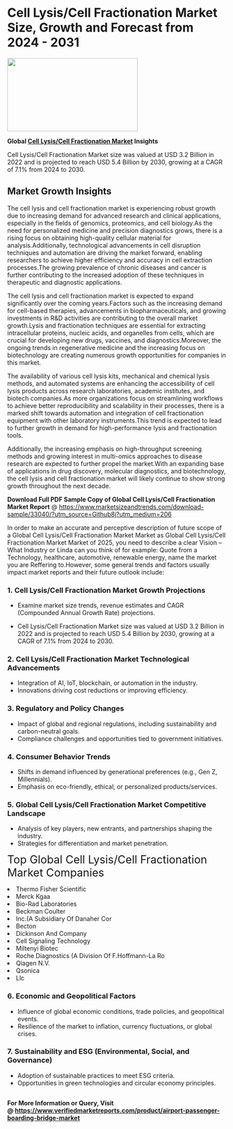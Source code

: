 <H1>Cell Lysis/Cell Fractionation Market Size, Growth and Forecast from 2024 - 2031</H1><img class="aligncenter size-medium wp-image-584254" src="https://thirdeyenews.in/wp-content/uploads/2024/09/Global-Market-Research-300x168.jpeg" alt="" width="300" height="168" /><p><strong>Global&nbsp;<a href="https://www.marketsizeandtrends.com/download-sample/33040/?utm_source=Github8j?utm_medium=206">Cell Lysis/Cell Fractionation Market</a> Insights</strong></p><p>Cell Lysis/Cell Fractionation Market size was valued at USD 3.2 Billion in 2022 and is projected to reach USD 5.4 Billion by 2030, growing at a CAGR of 7.1% from 2024 to 2030.</p><p><h2>Market Growth Insights</h2> <p>The cell lysis and cell fractionation market is experiencing robust growth due to increasing demand for advanced research and clinical applications, especially in the fields of genomics, proteomics, and cell biology.As the need for personalized medicine and precision diagnostics grows, there is a rising focus on obtaining high-quality cellular material for analysis.Additionally, technological advancements in cell disruption techniques and automation are driving the market forward, enabling researchers to achieve higher efficiency and accuracy in cell extraction processes.The growing prevalence of chronic diseases and cancer is further contributing to the increased adoption of these techniques in therapeutic and diagnostic applications.</p> <p>The cell lysis and cell fractionation market is expected to expand significantly over the coming years.Factors such as the increasing demand for cell-based therapies, advancements in biopharmaceuticals, and growing investments in R&D activities are contributing to the overall market growth.Lysis and fractionation techniques are essential for extracting intracellular proteins, nucleic acids, and organelles from cells, which are crucial for developing new drugs, vaccines, and diagnostics.Moreover, the ongoing trends in regenerative medicine and the increasing focus on biotechnology are creating numerous growth opportunities for companies in this market.</p> <p>The availability of various cell lysis kits, mechanical and chemical lysis methods, and automated systems are enhancing the accessibility of cell lysis products across research laboratories, academic institutes, and biotech companies.As more organizations focus on streamlining workflows to achieve better reproducibility and scalability in their processes, there is a marked shift towards automation and integration of cell fractionation equipment with other laboratory instruments.This trend is expected to lead to further growth in demand for high-performance lysis and fractionation tools.</p> <p>Additionally, the increasing emphasis on high-throughput screening methods and growing interest in multi-omics approaches to disease research are expected to further propel the market.With an expanding base of applications in drug discovery, molecular diagnostics, and biotechnology, the cell lysis and cell fractionation market will likely continue to show strong growth throughout the next decade.</p> <p><span class=""><strong>Download Full PDF Sample Copy of Global Cell Lysis/Cell Fractionation Market Report</strong> @ <a href="https://www.marketsizeandtrends.com/download-sample/33040/?utm_source=Github8j?utm_medium=206" target="_blank">https://www.marketsizeandtrends.com/download-sample/33040/?utm_source=Github8j?utm_medium=206</a></span></p><p>In order to make an accurate and perceptive description of future scope of a Global&nbsp;Cell Lysis/Cell Fractionation Market Market as Global&nbsp;Cell Lysis/Cell Fractionation Market Market of 2025, you need to describe a clear Vision &ndash; What Industry or Linda can you think of for example: Quote from a Technology, healthcare, automotive, renewable energy, name the market you are Reffering to.However, some general trends and factors usually impact market reports and their future outlook include:</p><h3>1.&nbsp;<strong>Cell Lysis/Cell Fractionation Market Growth Projections</strong></h3><ul><li>Examine market size trends, revenue estimates and CAGR (Compounded Annual Growth Rate) projections.</li><li><p>Cell Lysis/Cell Fractionation Market size was valued at USD 3.2 Billion in 2022 and is projected to reach USD 5.4 Billion by 2030, growing at a CAGR of 7.1% from 2024 to 2030.</p></li></ul><h3>2.&nbsp;<strong>Cell Lysis/Cell Fractionation Market Technological Advancements</strong></h3><ul><li>Integration of AI, IoT, blockchain, or automation in the industry.</li><li>Innovations driving cost reductions or improving efficiency.</li></ul><h3>3.&nbsp;<strong>Regulatory and Policy Changes</strong></h3><ul><li>Impact of global and regional regulations, including sustainability and carbon-neutral goals.</li><li>Compliance challenges and opportunities tied to government initiatives.</li></ul><h3>4.&nbsp;<strong>Consumer Behavior Trends</strong></h3><ul><li>Shifts in demand influenced by generational preferences (e.g., Gen Z, Millennials).</li><li>Emphasis on eco-friendly, ethical, or personalized products/services.</li></ul><h3>5.&nbsp;<strong>Global Cell Lysis/Cell Fractionation Market Competitive Landscape</strong></h3><ul><li>Analysis of key players, new entrants, and partnerships shaping the industry.</li><li>Strategies for differentiation and market penetration.</li></ul><p data-pm-slice="1 1 []"><span style="color: inherit; font-family: inherit; font-size: 25px;">Top Global Cell Lysis/Cell Fractionation Market Companies</span></p><div class="" data-test-id=""><p><li>Thermo Fisher Scientific</li><li> Merck Kgaa</li><li> Bio-Rad Laboratories</li><li> Beckman Coulter</li><li> Inc.(A Subsidiary Of Danaher Cor</li><li> Becton</li><li> Dickinson And Company</li><li> Cell Signaling Technology</li><li> Miltenyi Biotec</li><li> Roche Diagnostics (A Division Of F.Hoffmann-La Ro</li><li> Qiagen N.V.</li><li> Qsonica</li><li> Llc</li></p></div><h3>6.&nbsp;<strong>Economic and Geopolitical Factors</strong></h3><ul><li>Influence of global economic conditions, trade policies, and geopolitical events.</li><li>Resilience of the market to inflation, currency fluctuations, or global crises.</li></ul><h3>7.&nbsp;<strong>Sustainability and ESG (Environmental, Social, and Governance)</strong></h3><ul><li>Adoption of sustainable practices to meet ESG criteria.</li><li>Opportunities in green technologies and circular economy principles.</li></ul><h2><strong style="font-size: 14px;">For More Information or Query, Visit @&nbsp;</strong><a style="background-color: #ffffff; font-size: 14px;" href="https://www.marketsizeandtrends.com/report/cell-lysis-cell-fractionation-market/" target="_blank">https://www.verifiedmarketreports.com/product/airport-passenger-boarding-bridge-market</a></h2>
